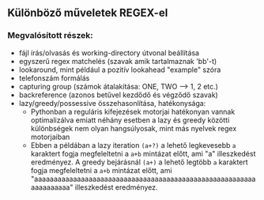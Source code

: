 ## Különböző műveletek REGEX-el

### Megvalósított részek:
- fájl írás/olvasás és working-directory útvonal beállítása
- egyszerű regex matchelés (szavak amik tartalmaznak 'bb'-t)
- lookaround, mint például a pozitív lookahead "example" szóra
- telefonszám formálás
- capturing group (számok átalakítása: ONE, TWO --> 1, 2 etc.)
- backreference (azonos betűvel kezdődő és végződő szavak)
- lazy/greedy/possessive összehasonlítása, hatékonysága:
  - Pythonban a reguláris kifejezések motorjai hatékonyan vannak optimalizálva emiatt néhány esetben a lazy és greedy közötti különbségek nem olyan hangsúlyosak, mint más nyelvek regex motorjaiban
  - Ebben a példában a lazy iteration `(a+?)` a lehető legkevesebb `a` karaktert fogja megfeleltetni a `a+b` mintázat előtt, ami "a" illeszkedést eredményez. A greedy bejárásnál `(a+)` a lehető legtöbb `a` karaktert fogja megfeleltetni a `a+b` mintázat előtt, ami "aaaaaaaaaaaaaaaaaaaaaaaaaaaaaaaaaaaaaaaaaaaaaaaaaaaaaaaaaaaaaaaaaaa" illeszkedést eredményez.